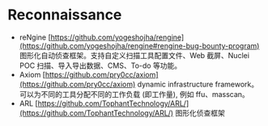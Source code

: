 # Reconnaissance

* reNgine [https://github.com/yogeshojha/rengine](https://github.com/yogeshojha/rengine#rengine-bug-bounty-program) 图形化自动侦查框架。支持自定义扫描工具配置文件、Web 截屏、Nuclei POC 扫描、导入导出数据、CMS、To-do 等功能。
* Axiom [https://github.com/pry0cc/axiom](https://github.com/pry0cc/axiom) dynamic infrastructure framework。可以为不同的工具分配不同的工作负载 (即工作量), 例如 ffu、masscan。
* ARL [https://github.com/TophantTechnology/ARL/](https://github.com/TophantTechnology/ARL/) 图形化侦查框架
